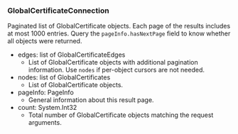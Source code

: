 ### GlobalCertificateConnection
Paginated list of GlobalCertificate objects. Each page of the results includes at most 1000 entries. Query the `pageInfo.hasNextPage` field to know whether all objects were returned.

- edges: list of GlobalCertificateEdges
  - List of GlobalCertificate objects with additional pagination information. Use `nodes` if per-object cursors are not needed.
- nodes: list of GlobalCertificates
  - List of GlobalCertificate objects.
- pageInfo: PageInfo
  - General information about this result page.
- count: System.Int32
  - Total number of GlobalCertificate objects matching the request arguments.

